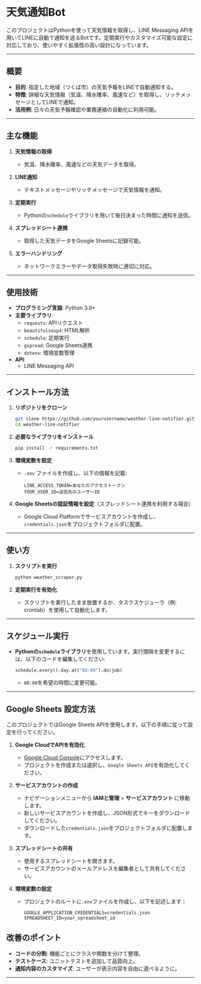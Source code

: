 
# 天気通知Bot

このプロジェクトはPythonを使って天気情報を取得し、LINE Messaging APIを用いてLINEに自動で通知を送るBotです。定期実行やカスタマイズ可能な設定に対応しており、使いやすく拡張性の高い設計になっています。

---

## 概要

- **目的**: 指定した地域（つくば市）の天気予報をLINEで自動通知する。
- **特徴**: 詳細な天気情報（気温、降水確率、風速など）を取得し、リッチメッセージとしてLINEで通知。
- **活用例**: 日々の天気予報確認や業務連絡の自動化に利用可能。

---

## 主な機能

1. **天気情報の取得**
   - 気温、降水確率、風速などの天気データを取得。
   
2. **LINE通知**
   - テキストメッセージやリッチメッセージで天気情報を通知。

3. **定期実行**
   - Pythonの`schedule`ライブラリを用いて毎日決まった時間に通知を送信。

4. **スプレッドシート連携**
   - 取得した天気データをGoogle Sheetsに記録可能。

5. **エラーハンドリング**
   - ネットワークエラーやデータ取得失敗時に適切に対応。

---

## 使用技術

- **プログラミング言語**: Python 3.9+
- **主要ライブラリ**:
  - `requests`: APIリクエスト
  - `beautifulsoup4`: HTML解析
  - `schedule`: 定期実行
  - `gspread`: Google Sheets連携
  - `dotenv`: 環境変数管理
- **API**:
  - LINE Messaging API

---

## インストール方法

1. **リポジトリをクローン**
   ```bash
   git clone https://github.com/yourusername/weather-line-notifier.git
   cd weather-line-notifier
   ```

2. **必要なライブラリをインストール**
   ```bash
   pip install -r requirements.txt
   ```

3. **環境変数を設定**
   - `.env` ファイルを作成し、以下の情報を記載:
     ```
     LINE_ACCESS_TOKEN=あなたのアクセストークン
     YOUR_USER_ID=送信先のユーザーID
     ```

4. **Google Sheetsの認証情報を設定**（スプレッドシート連携を利用する場合）
   - Google Cloud Platformでサービスアカウントを作成し、`credentials.json`をプロジェクトフォルダに配置。

---

## 使い方

1. **スクリプトを実行**
   ```bash
   python weather_scraper.py
   ```

2. **定期実行を有効化**
   - スクリプトを実行したまま放置するか、タスクスケジューラ（例: crontab）を使用して自動化します。

---

## スケジュール実行

- **Pythonの`schedule`ライブラリ**を使用しています。実行間隔を変更するには、以下のコードを編集してください:
   ```python
   schedule.every().day.at("08:00").do(job)
   ```
   - `08:00`を希望の時間に変更可能。

---

## Google Sheets 設定方法

このプロジェクトではGoogle Sheets APIを使用します。以下の手順に従って設定を行ってください。

1. **Google CloudでAPIを有効化**
   - [Google Cloud Console](https://console.cloud.google.com/)にアクセスします。
   - プロジェクトを作成または選択し、`Google Sheets API`を有効化してください。

2. **サービスアカウントの作成**
   - ナビゲーションメニューから **IAMと管理** > **サービスアカウント** に移動します。
   - 新しいサービスアカウントを作成し、JSON形式でキーをダウンロードしてください。
   - ダウンロードした`credentials.json`をプロジェクトフォルダに配置します。

3. **スプレッドシートの共有**
   - 使用するスプレッドシートを開きます。
   - サービスアカウントのメールアドレスを編集者として共有してください。

4. **環境変数の設定**
   - プロジェクトのルートに`.env`ファイルを作成し、以下を記述します：
     ```
     GOOGLE_APPLICATION_CREDENTIALS=credentials.json
     SPREADSHEET_ID=your_spreadsheet_id
     ```


## 改善のポイント

- **コードの分割**: 機能ごとにクラスや関数を分けて整理。
- **テストケース**: ユニットテストを追加して品質向上。
- **通知内容のカスタマイズ**: ユーザーが表示内容を自由に選べるように。

---

